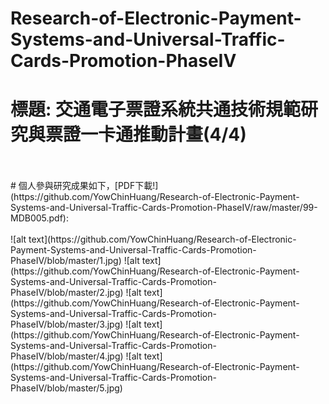 # Research-of-Electronic-Payment-Systems-and-Universal-Traffic-Cards-Promotion-PhaseIV
# 標題: 交通電子票證系統共通技術規範研究與票證一卡通推動計畫(4/4)
<br />
<br />
# 個人參與研究成果如下，[PDF下載!](https://github.com/YowChinHuang/Research-of-Electronic-Payment-Systems-and-Universal-Traffic-Cards-Promotion-PhaseIV/raw/master/99-MDB005.pdf):
<br />
<br />
![alt text](https://github.com/YowChinHuang/Research-of-Electronic-Payment-Systems-and-Universal-Traffic-Cards-Promotion-PhaseIV/blob/master/1.jpg)
![alt text](https://github.com/YowChinHuang/Research-of-Electronic-Payment-Systems-and-Universal-Traffic-Cards-Promotion-PhaseIV/blob/master/2.jpg)
![alt text](https://github.com/YowChinHuang/Research-of-Electronic-Payment-Systems-and-Universal-Traffic-Cards-Promotion-PhaseIV/blob/master/3.jpg)
![alt text](https://github.com/YowChinHuang/Research-of-Electronic-Payment-Systems-and-Universal-Traffic-Cards-Promotion-PhaseIV/blob/master/4.jpg)
![alt text](https://github.com/YowChinHuang/Research-of-Electronic-Payment-Systems-and-Universal-Traffic-Cards-Promotion-PhaseIV/blob/master/5.jpg)


